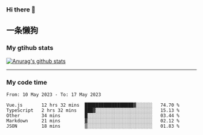 ### Hi there 👋

## 一条懒狗
<!--
**kiss-me-quickly/kiss-me-quickly** is a ✨ _special_ ✨ repository because its `README.md` (this file) appears on your GitHub profile.

Here are some ideas to get you started:

- 🔭 I’m currently working on ...
- 🌱 I’m currently learning ...
- 👯 I’m looking to collaborate on ...
- 🤔 I’m looking for help with ...
- 💬 Ask me about ...
- 📫 How to reach me: ...
- 😄 Pronouns: ...
- ⚡ Fun fact: ...
-->


### My gtihub stats

[![Anurag's github stats](https://github-readme-stats.vercel.app/api?username=kiss-me-quickly)](https://github.com/anuraghazra/github-readme-stats)

***

### My code time

<!--START_SECTION:waka-->

```text
From: 10 May 2023 - To: 17 May 2023

Vue.js       12 hrs 32 mins  ██████████████████▓░░░░░░   74.70 %
TypeScript   2 hrs 32 mins   ███▓░░░░░░░░░░░░░░░░░░░░░   15.13 %
Other        34 mins         █░░░░░░░░░░░░░░░░░░░░░░░░   03.44 %
Markdown     21 mins         ▓░░░░░░░░░░░░░░░░░░░░░░░░   02.12 %
JSON         18 mins         ▒░░░░░░░░░░░░░░░░░░░░░░░░   01.83 %
```

<!--END_SECTION:waka-->
